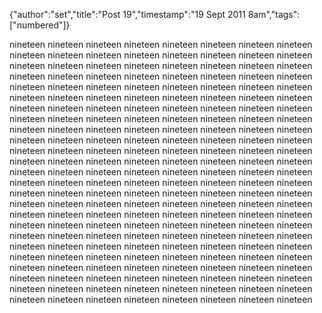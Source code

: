 {"author":"set","title":"Post 19","timestamp":"19 Sept 2011 8am","tags":["numbered"]}

nineteen nineteen nineteen nineteen nineteen nineteen nineteen nineteen nineteen nineteen
nineteen nineteen nineteen nineteen nineteen nineteen nineteen nineteen nineteen nineteen
nineteen nineteen nineteen nineteen nineteen nineteen nineteen nineteen nineteen nineteen
nineteen nineteen nineteen nineteen nineteen nineteen nineteen nineteen nineteen nineteen
nineteen nineteen nineteen nineteen nineteen nineteen nineteen nineteen nineteen nineteen
nineteen nineteen nineteen nineteen nineteen nineteen nineteen nineteen nineteen nineteen
nineteen nineteen nineteen nineteen nineteen nineteen nineteen nineteen nineteen nineteen
nineteen nineteen nineteen nineteen nineteen nineteen nineteen nineteen nineteen nineteen
nineteen nineteen nineteen nineteen nineteen nineteen nineteen nineteen nineteen nineteen
nineteen nineteen nineteen nineteen nineteen nineteen nineteen nineteen nineteen nineteen
nineteen nineteen nineteen nineteen nineteen nineteen nineteen nineteen nineteen nineteen
nineteen nineteen nineteen nineteen nineteen nineteen nineteen nineteen nineteen nineteen
nineteen nineteen nineteen nineteen nineteen nineteen nineteen nineteen nineteen nineteen
nineteen nineteen nineteen nineteen nineteen nineteen nineteen nineteen nineteen nineteen
nineteen nineteen nineteen nineteen nineteen nineteen nineteen nineteen nineteen nineteen
nineteen nineteen nineteen nineteen nineteen nineteen nineteen nineteen nineteen nineteen
nineteen nineteen nineteen nineteen nineteen nineteen nineteen nineteen nineteen nineteen
nineteen nineteen nineteen nineteen nineteen nineteen nineteen nineteen nineteen nineteen
nineteen nineteen nineteen nineteen nineteen nineteen nineteen nineteen nineteen nineteen
nineteen nineteen nineteen nineteen nineteen nineteen nineteen nineteen nineteen nineteen
